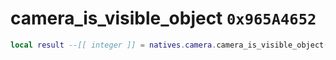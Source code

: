 # camera_is_visible_object `0x965A4652`

```lua
local result --[[ integer ]] = natives.camera.camera_is_visible_object(_unk0 --[[ integer ]], _unk1 --[[ integer ]], _unk2 --[[ integer ]], _unk3 --[[ integer ]], _unk4 --[[ integer ]], _unk5 --[[ integer ]], _unk6 --[[ integer ]])
```